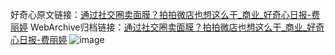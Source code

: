 好奇心原文链接：[通过社交圈卖面膜？拍拍微店也想这么干_商业_好奇心日报-费丽婷](https://www.qdaily.com/articles/7075.html)
WebArchive归档链接：[通过社交圈卖面膜？拍拍微店也想这么干_商业_好奇心日报-费丽婷](http://web.archive.org/web/20190623171704/https://www.qdaily.com/articles/7075.html)
![image](http://ww3.sinaimg.cn/large/007d5XDply1g3wbgb3974j30u02tge3p)